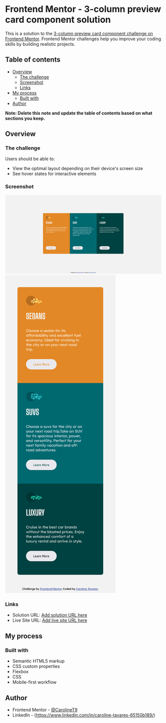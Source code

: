 # Frontend Mentor - 3-column preview card component solution

This is a solution to the [3-column preview card component challenge on Frontend Mentor](https://www.frontendmentor.io/challenges/3column-preview-card-component-pH92eAR2-). Frontend Mentor challenges help you improve your coding skills by building realistic projects. 

## Table of contents

- [Overview](#overview)
  - [The challenge](#the-challenge)
  - [Screenshot](#screenshot)
  - [Links](#links)
- [My process](#my-process)
  - [Built with](#built-with)
- [Author](#author)


**Note: Delete this note and update the table of contents based on what sections you keep.**

## Overview

### The challenge

Users should be able to:

- View the optimal layout depending on their device's screen size
- See hover states for interactive elements

### Screenshot

![](./Screenshot/Sreenshot%20Desktop.png)
![](./Screenshot/Screenshot%20Mobile.png)

### Links

- Solution URL: [Add solution URL here](https://www.frontendmentor.io/solutions/responsive-3-column-preview-card-component-55y_5DnC5T)
- Live Site URL: [Add live site URL here](https://3-column-preview-card-component-main-uoz3.vercel.app/)

## My process

### Built with

- Semantic HTML5 markup
- CSS custom properties
- Flexbox
- CSS 
- Mobile-first workflow

## Author
- Frontend Mentor - [@CarolineT9 ](https://www.frontendmentor.io/profile/CarolineT9)
- LinkedIn - (https://www.linkedin.com/in/caroline-tavares-65150b189/)


